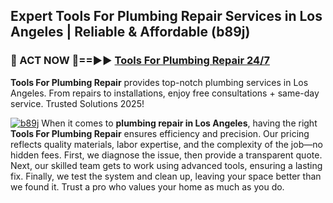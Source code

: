 ## Expert Tools For Plumbing Repair Services in Los Angeles | Reliable & Affordable (b89j)  

<h3>🚿 ACT NOW 🌟==►► <a href="https://tinyurl.com/2ne6vx2x" rel="nofollow">Tools For Plumbing Repair 24/7</a></h3>

**Tools For Plumbing Repair** provides top-notch plumbing services in Los Angeles. From repairs to installations, enjoy free consultations + same-day service. Trusted Solutions 2025!

[![b89j](https://i.imgur.com/4PFF4AK.jpeg)](https://tinyurl.com/2ne6vx2x)
When it comes to **plumbing repair in Los Angeles**, having the right **Tools For Plumbing Repair** ensures efficiency and precision. Our pricing reflects quality materials, labor expertise, and the complexity of the job—no hidden fees. First, we diagnose the issue, then provide a transparent quote. Next, our skilled team gets to work using advanced tools, ensuring a lasting fix. Finally, we test the system and clean up, leaving your space better than we found it. Trust a pro who values your home as much as you do.